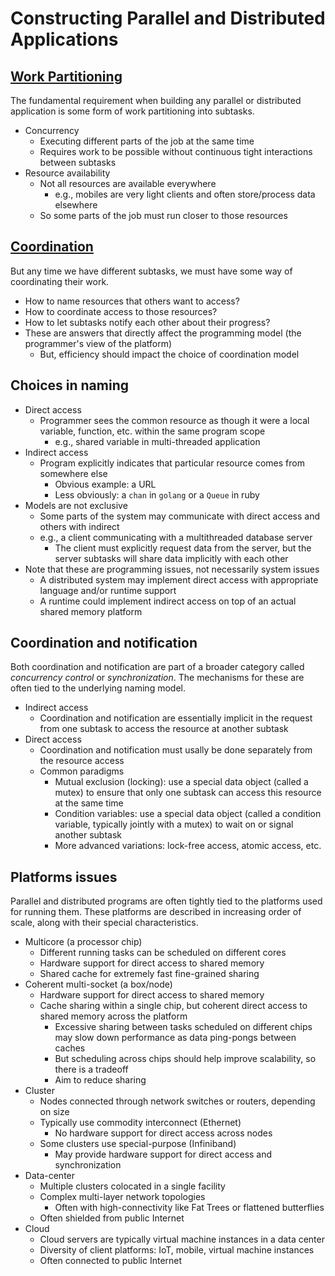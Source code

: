 # Constructing Parallel and Distributed Applications

## [Work Partitioning](#partitioning)

The fundamental requirement when building any parallel or distributed
application is some form of work partitioning into subtasks.

* Concurrency
  - Executing different parts of the job at the same time
  - Requires work to be possible without continuous tight interactions
    between subtasks
* Resource availability
  - Not all resources are available everywhere
	* e.g., mobiles are very light clients and often store/process data elsewhere
  - So some parts of the job must run closer to those resources

## [Coordination](#coordination)

But any time we have different subtasks, we must have some way of
coordinating their work.

* How to name resources that others want to access?
* How to coordinate access to those resources?
* How to let subtasks notify each other about their progress?
* These are answers that directly affect the programming model (the
  programmer's view of the platform)
  - But, efficiency should impact the choice of coordination model

## Choices in naming
* Direct access
  - Programmer sees the common resource as though it were a local
    variable, function, etc. within the same program scope
	* e.g., shared variable in multi-threaded application
* Indirect access
  - Program explicitly indicates that particular resource comes from
    somewhere else
	* Obvious example: a URL
	* Less obviously: a `chan` in `golang` or a `Queue` in ruby
* Models are not exclusive
  - Some parts of the system may communicate with direct access and others with indirect
  - e.g., a client communicating with a multithreaded database server
	* The client must explicitly request data from the server, but the server subtasks will share data implicitly with each other
* Note that these are programming issues, not necessarily system issues
  - A distributed system may implement direct access with appropriate
    language and/or runtime support
  - A runtime could implement indirect access on top of an actual
    shared memory platform

## Coordination and notification

Both coordination and notification are part of a broader category
called *concurrency control* or *synchronization*. The mechanisms for
these are often tied to the underlying naming model.

* Indirect access
  - Coordination and notification are essentially implicit in the
    request from one subtask to access the resource at another subtask
* Direct access
  - Coordination and notification must usally be done separately from the resource access
  - Common paradigms
	- Mutual exclusion (locking): use a special data object (called a mutex) to ensure that only one subtask can access this resource at the same time
	- Condition variables: use a special data object (called a condition variable, typically jointly with a mutex) to wait on or signal another subtask
	- More advanced variations: lock-free access, atomic access, etc.

## Platforms issues

Parallel and distributed programs are often tightly tied to the
platforms used for running them. These platforms are described in
increasing order of scale, along with their special characteristics.

* Multicore (a processor chip)
  - Different running tasks can be scheduled on different cores
  - Hardware support for direct access to shared memory
  - Shared cache for extremely fast fine-grained sharing
* Coherent multi-socket (a box/node)
  - Hardware support for direct access to shared memory
  - Cache sharing within a single chip, but coherent direct access to shared memory across the platform
	* Excessive sharing between tasks scheduled on different chips may slow down performance as data ping-pongs between caches
	* But scheduling across chips should help improve scalability, so there is a tradeoff
	* Aim to reduce sharing
* Cluster
  - Nodes connected through network switches or routers, depending on size
  - Typically use commodity interconnect (Ethernet)
	* No hardware support for direct access across nodes
  - Some clusters use special-purpose (Infiniband)
	* May provide hardware support for direct access and synchronization
* Data-center
  - Multiple clusters colocated in a single facility
  - Complex multi-layer network topologies
	* Often with high-connectivity like Fat Trees or flattened butterflies
  - Often shielded from public Internet
* Cloud
  - Cloud servers are typically virtual machine instances in a data center
  - Diversity of client platforms: IoT, mobile, virtual machine instances
  - Often connected to public Internet

  
  
